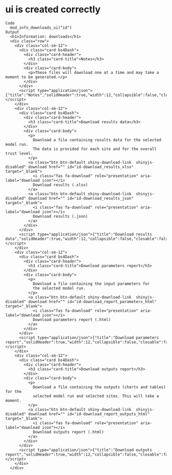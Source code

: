 # ui is created correctly

    Code
      mod_info_downloads_ui("id")
    Output
      <h1>Information: downloads</h1>
      <div class="row">
        <div class="col-sm-12">
          <div class="card bs4Dash">
            <div class="card-header">
              <h3 class="card-title">Notes</h3>
            </div>
            <div class="card-body">
              <p>These files will download one at a time and may take a moment to be generated.</p>
            </div>
          </div>
          <script type="application/json">{"title":"Notes","solidHeader":true,"width":12,"collapsible":false,"closable":false,"maximizable":false,"gradient":false}</script>
        </div>
        <div class="col-sm-12">
          <div class="card bs4Dash">
            <div class="card-header">
              <h3 class="card-title">Download results data</h3>
            </div>
            <div class="card-body">
              <p>
                Download a file containing results data for the selected model run.
                The data is provided for each site and for the overall trust level.
              </p>
              <a class="btn btn-default shiny-download-link  shinyjs-disabled" download href="" id="id-download_results_xlsx" target="_blank">
                <i class="fas fa-download" role="presentation" aria-label="download icon"></i>
                Download results (.xlsx)
              </a>
              <a class="btn btn-default shiny-download-link  shinyjs-disabled" download href="" id="id-download_results_json" target="_blank">
                <i class="fas fa-download" role="presentation" aria-label="download icon"></i>
                Download results (.json)
              </a>
            </div>
          </div>
          <script type="application/json">{"title":"Download results data","solidHeader":true,"width":12,"collapsible":false,"closable":false,"maximizable":false,"gradient":false}</script>
        </div>
        <div class="col-sm-12">
          <div class="card bs4Dash">
            <div class="card-header">
              <h3 class="card-title">Download parameters report</h3>
            </div>
            <div class="card-body">
              <p>
                Download a file containing the input parameters for
                the selected model run.
              </p>
              <a class="btn btn-default shiny-download-link  shinyjs-disabled" download href="" id="id-download_report_parameters_html" target="_blank">
                <i class="fas fa-download" role="presentation" aria-label="download icon"></i>
                Download parameters report (.html)
              </a>
            </div>
          </div>
          <script type="application/json">{"title":"Download parameters report","solidHeader":true,"width":12,"collapsible":false,"closable":false,"maximizable":false,"gradient":false}</script>
        </div>
        <div class="col-sm-12">
          <div class="card bs4Dash">
            <div class="card-header">
              <h3 class="card-title">Download outputs report</h3>
            </div>
            <div class="card-body">
              <p>
                Download a file containing the outputs (charts and tables) for the
                selected model run and selected sites. This will take a moment.
              </p>
              <a class="btn btn-default shiny-download-link  shinyjs-disabled" download href="" id="id-download_report_outputs_html" target="_blank">
                <i class="fas fa-download" role="presentation" aria-label="download icon"></i>
                Download outputs report (.html)
              </a>
            </div>
          </div>
          <script type="application/json">{"title":"Download outputs report","solidHeader":true,"width":12,"collapsible":false,"closable":false,"maximizable":false,"gradient":false}</script>
        </div>
      </div>

